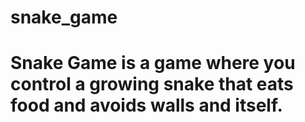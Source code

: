 # snake_game
<h1>Snake Game is a game where you control a growing snake that eats food and avoids walls and itself.</h1>
